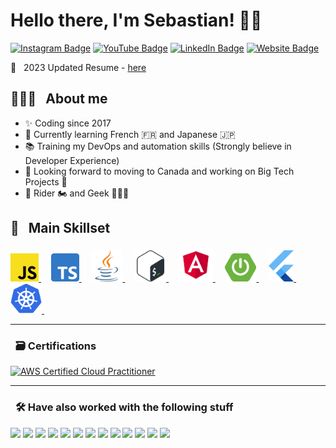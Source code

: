 # Hello there, I'm Sebastian! ✌🏻

[![Instagram Badge](https://img.shields.io/badge/Instagram-Profile?style=flat&logo=instagram&color=E1306C&logoColor=white)](https://www.instagram.com/justnotherdev)
[![YouTube Badge](https://img.shields.io/badge/YouTube-Profile?style=flat&logo=youtube&color=F80000&logoColor=white)](https://www.youtube.com/channel/UC9bBsYILkNzEDXy7Tj3ixJg)
[![LinkedIn Badge](https://img.shields.io/badge/LinkedIn-Profile?style=flat&logo=linkedin&color=0e76a8&logoColor=white)](https://www.linkedin.com/in/justanotherdev/)
[![Website Badge](https://img.shields.io/badge/Website-Profile?style=flat&logo=webpack&color=444444&logoColor=white)](https://www.justanotherdev.com)
 
 

📇 &nbsp; 2023 Updated Resume -  [here](https://github.com/justnotherdev/justnotherdev/blob/main/resume.pdf)


## 🧑🏻‍💻 &nbsp; About me

- ✨ Coding since 2017
- 🌱 Currently learning French 🇫🇷 and Japanese 🇯🇵
- 📚 Training my DevOps and automation skills (Strongly believe in Developer Experience)
- 🎯 Looking forward to moving to Canada and working on Big Tech Projects 🚀
- 🎲 Rider 🏍️ and Geek 🧙🏻‍♂️


## 🧰 &nbsp; Main Skillset

<a href="https://developer.mozilla.org/es/docs/Web/JavaScript">
  <img width="45" title="Javascript" alt="Javascript Logo" src="https://raw.githubusercontent.com/justnotherdev/justnotherdev/master/assets/javascript-logo.svg">
</a> &#xa0; &#xa0;

<a href="https://www.typescriptlang.org">
  <img width="45" title="Typescript" alt="Typescript Logo" src="https://raw.githubusercontent.com/justnotherdev/justnotherdev/master/assets/typescript-logo.svg">
</a> &#xa0; &#xa0;

<a href="https://www.java.com">
  <img width="50" title="Java" alt="Java Logo" src="https://raw.githubusercontent.com/justnotherdev/justnotherdev/master/assets/java-logo.svg">
</a> &#xa0; &#xa0;

<a href="https://www.gnu.org/software/bash/">
  <img width="50" title="Bash" alt="Bash Logo" src="https://raw.githubusercontent.com/justnotherdev/justnotherdev/master/assets/bash-logo.svg">
</a> &#xa0; &#xa0;

<a href="https://angularjs.org">
  <img width="55" title="AngularJS" alt="AngularJS Logo" src="https://raw.githubusercontent.com/justnotherdev/justnotherdev/master/assets/angularjs-logo.svg">
</a> &#xa0; &#xa0;

<a href="https://spring.io/projects/spring-boot">
  <img width="50" title="Spring Boot" alt="Spring Boot Logo" src="https://raw.githubusercontent.com/justnotherdev/justnotherdev/master/assets/spring-boot-logo.svg">
</a> &#xa0; &#xa0;

<a href="https://flutter.dev">
  <img width="40" title="Flutter" alt="Flutter Logo" src="https://raw.githubusercontent.com/justnotherdev/justnotherdev/master/assets/flutter-logo.svg">
</a> &#xa0; &#xa0;
  
<a href="https://kubernetes.io">
  <img  width="50" title="Kubernetes" alt="Kubernetes Logo" src="https://raw.githubusercontent.com/justnotherdev/justnotherdev/master/assets/kubernetes-logo.svg">
</a> &#xa0; &#xa0;

---

### &nbsp; 🗃️ Certifications  

<!--START_SECTION:badges-->
[![AWS Certified Cloud Practitioner](https://images.credly.com/size/110x110/images/00634f82-b07f-4bbd-a6bb-53de397fc3a6/image.png)](http://www.credly.com/badges/90c9f629-a8a5-4b20-a9d4-2e565f2899bc "AWS Certified Cloud Practitioner")
<!--END_SECTION:badges-->


---

### &nbsp; 🛠️ Have also worked with the following stuff

<p>  
  <img src="https://img.shields.io/badge/Python-444444?logo=python&style=for-the-badge" />
  <img src="https://img.shields.io/badge/Kotlin-444444?logo=kotlin&style=for-the-badge" />
  <img src="https://img.shields.io/badge/Node.JS-444444?logo=node.js&style=for-the-badge" />
  <img src="https://img.shields.io/badge/React-444444?logo=react&style=for-the-badge" />
  <img src="https://img.shields.io/badge/Android-444444?logo=android&style=for-the-badge" />
  <img src="https://img.shields.io/badge/iOS-444444?logo=ios&style=for-the-badge" />
  <img src="https://img.shields.io/badge/Firebase-444444?logo=firebase&style=for-the-badge" />
  <img src="https://img.shields.io/badge/AWS-444444?logo=amazon-aws&style=for-the-badge" />
  <img src="https://img.shields.io/badge/SAP BTP-444444?logo=sap&style=for-the-badge" />
  <img src="https://img.shields.io/badge/Docker-444444?logo=docker&style=for-the-badge" />
  <img src="https://img.shields.io/badge/Jenkins-444444?logo=jenkins&style=for-the-badge" />
  <img src="https://img.shields.io/badge/Apache Maven-444444?logo=apache-maven&style=for-the-badge" />
  <img src="https://img.shields.io/badge/Selenium-444444?logo=selenium&style=for-the-badge" />
</p>



<!--
### Github Stats

<div style="display: flex; justify-content: space-between; max-width: 400px; margin: 0 auto; background: #A0C5E8; padding: 10px 0;">
  <span style="width: 50px;height: 50px; background: black; ">
    <img align="center" src="https://github-readme-stats.vercel.app/api?username=justnotherdev&theme=dark&custom_title=Sebastian's+GitHub+Stats&show_icons=true&hide=prs" />
  </span>
  <span style="width: 50px;height: 50px; background: black; ">
    <img align="center" src="https://github-readme-stats.vercel.app/api/top-langs/?username=justnotherdev&theme=dark&layout=compact" />
  </span>
</div>



Here are some ideas to get you started:

- 🔭 I’m currently working on ...
- 🌱 I’m currently learning ...
- 👯 I’m looking to collaborate on ...
- 🤔 I’m looking for help with ...
- 💬 Ask me about ...
- 📫 How to reach me: ...
- 😄 Pronouns: ...
- ⚡ Fun fact: ...
-->

